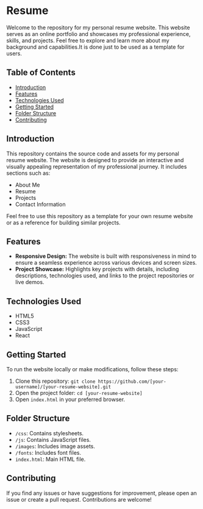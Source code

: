 # Resume
Welcome to the repository for my personal resume website. This website serves as an online portfolio and showcases my professional experience, skills, and projects. Feel free to explore and learn more about my background and capabilities.It is done just to be used as a template for users.

## Table of Contents

- [Introduction](#introduction)
- [Features](#features)
- [Technologies Used](#technologies-used)
- [Getting Started](#getting-started)
- [Folder Structure](#folder-structure)
- [Contributing](#contributing)

## Introduction

This repository contains the source code and assets for my personal resume website. The website is designed to provide an interactive and visually appealing representation of my professional journey. It includes sections such as:

- About Me
- Resume
- Projects
- Contact Information

Feel free to use this repository as a template for your own resume website or as a reference for building similar projects.

## Features

- **Responsive Design:** The website is built with responsiveness in mind to ensure a seamless experience across various devices and screen sizes.
- **Project Showcase:** Highlights key projects with details, including descriptions, technologies used, and links to the project repositories or live demos.
  

## Technologies Used

- HTML5
- CSS3
- JavaScript
- React

## Getting Started

To run the website locally or make modifications, follow these steps:

1. Clone this repository: `git clone https://github.com/[your-username]/[your-resume-website].git`
2. Open the project folder: `cd [your-resume-website]`
3. Open `index.html` in your preferred browser.

## Folder Structure

- `/css`: Contains stylesheets.
- `/js`: Contains JavaScript files.
- `/images`: Includes image assets.
- `/fonts`: Includes font files.
- `index.html`: Main HTML file.

## Contributing

If you find any issues or have suggestions for improvement, please open an issue or create a pull request. Contributions are welcome!
